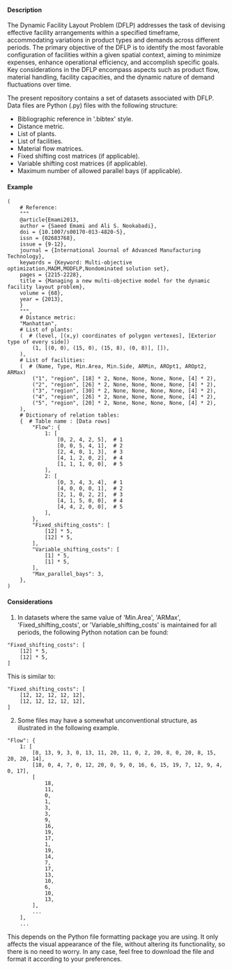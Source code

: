 #### Description

The Dynamic Facility Layout Problem (DFLP) addresses the task of devising effective facility arrangements within a specified timeframe, accommodating variations in product types and demands across different periods. The primary objective of the DFLP is to identify the most favorable configuration of facilities within a given spatial context, aiming to minimize expenses, enhance operational efficiency, and accomplish specific goals. Key considerations in the DFLP encompass aspects such as product flow, material handling, facility capacities, and the dynamic nature of demand fluctuations over time.

The present repository contains a set of datasets associated with DFLP. Data files are Python (.py) files with the following structure:

- Bibliographic reference in '.bibtex' style.
- Distance metric.
- List of plants.
- List of facilities.
- Material flow matrices.
- Fixed shifting cost matrices (if applicable).
- Variable shifting cost matrices (if applicable).
- Maximum number of allowed parallel bays (if applicable).

#### Example

```
(
    # Reference:
    """
    @article{Emami2013,
    author = {Saeed Emami and Ali S. Nookabadi},
    doi = {10.1007/s00170-013-4820-5},
    issn = {02683768},
    issue = {9-12},
    journal = {International Journal of Advanced Manufacturing Technology},
    keywords = {Keyword: Multi-objective optimization,MADM,MODFLP,Nondominated solution set},
    pages = {2215-2228},
    title = {Managing a new multi-objective model for the dynamic facility layout problem},
    volume = {68},
    year = {2013},
    }
    """,
    # Distance metric:
    "Manhattan",
    # List of plants:
    (  # (level, [(x,y) coordinates of polygon vertexes], [Exterior type of every side])
        (1, [(0, 0), (15, 0), (15, 8), (0, 8)], []),
    ),
    # List of facilities:
    (  # (Name, Type, Min.Area, Min.Side, ARMin, AROpt1, AROpt2,  ARMax)
        ("1", "region", [18] * 2, None, None, None, None, [4] * 2),
        ("2", "region", [26] * 2, None, None, None, None, [4] * 2),
        ("3", "region", [30] * 2, None, None, None, None, [4] * 2),
        ("4", "region", [26] * 2, None, None, None, None, [4] * 2),
        ("5", "region", [20] * 2, None, None, None, None, [4] * 2),
    ),
    # Dictionary of relation tables:
    {  # Table name : [Data rows]
        "Flow": {
            1: [
                [0, 2, 4, 2, 5],  # 1
                [0, 0, 5, 4, 1],  # 2
                [2, 4, 0, 1, 3],  # 3
                [4, 1, 2, 0, 2],  # 4
                [1, 1, 1, 0, 0],  # 5
            ],
            2: [
                [0, 3, 4, 3, 4],  # 1
                [4, 0, 0, 0, 1],  # 2
                [2, 1, 0, 2, 2],  # 3
                [4, 1, 5, 0, 0],  # 4
                [4, 4, 2, 0, 0],  # 5
            ],
        },
        "Fixed_shifting_costs": [
            [12] * 5,
            [12] * 5,
        ],
        "Variable_shifting_costs": [
            [1] * 5,
            [1] * 5,
        ],
        "Max_parallel_bays": 3,
    },
)
```

#### Considerations
1. In datasets where the same value of 'Min.Area', 'ARMax', 'Fixed_shifting_costs', or 'Variable_shifting_costs' is maintained for all periods, the following Python notation can be found:

```
"Fixed_shifting_costs": [
    [12] * 5,
    [12] * 5,
]
```

This is similar to:

```
"Fixed_shifting_costs": [
    [12, 12, 12, 12, 12],
    [12, 12, 12, 12, 12],
]
```

2. Some files may have a somewhat unconventional structure, as illustrated in the following example. 

```
"Flow": {
    1: [
        [0, 13, 9, 3, 0, 13, 11, 20, 11, 0, 2, 20, 8, 0, 20, 8, 15, 20, 20, 14],
        [18, 0, 4, 7, 0, 12, 20, 0, 9, 0, 16, 6, 15, 19, 7, 12, 9, 4, 0, 17],
        [
            18,
            11,
            0,
            1,
            3,
            3,
            9,
            16,
            19,
            17,
            1,
            19,
            14,
            7,
            17,
            13,
            10,
            6,
            10,
            13,
        ],
        ...
    ],
    ...
```

This depends on the Python file formatting package you are using. It only affects the visual appearance of the file, without altering its functionality, so there is no need to worry. In any case, feel free to download the file and format it according to your preferences.